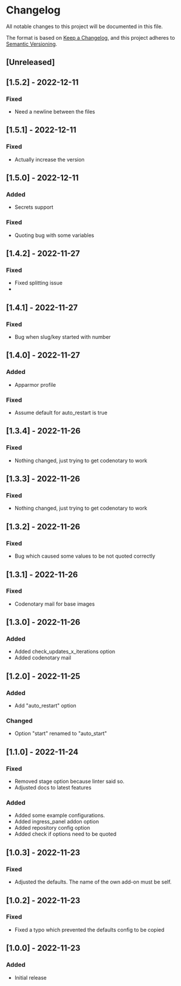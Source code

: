 # Changelog

All notable changes to this project will be documented in this file.

The format is based on [Keep a Changelog](https://keepachangelog.com/en/1.0.0/),
and this project adheres to [Semantic Versioning](https://semver.org/spec/v2.0.0.html).

## [Unreleased]

## [1.5.2] - 2022-12-11

### Fixed

- Need a newline between the files

## [1.5.1] - 2022-12-11

### Fixed

- Actually increase the version

## [1.5.0] - 2022-12-11

### Added

- Secrets support

### Fixed

- Quoting bug with some variables

## [1.4.2] - 2022-11-27

### Fixed

- Fixed splitting issue
-
## [1.4.1] - 2022-11-27

### Fixed

- Bug when slug/key started with number

## [1.4.0] - 2022-11-27

### Added

- Apparmor profile

### Fixed

- Assume default for auto_restart is true

## [1.3.4] - 2022-11-26

### Fixed

- Nothing changed, just trying to get codenotary to work

## [1.3.3] - 2022-11-26

### Fixed

- Nothing changed, just trying to get codenotary to work

## [1.3.2] - 2022-11-26

### Fixed

- Bug which caused some values to be not quoted correctly

## [1.3.1] - 2022-11-26

### Fixed

- Codenotary mail for base images

## [1.3.0] - 2022-11-26

### Added

- Added check_updates_x_iterations option
- Added codenotary mail

## [1.2.0] - 2022-11-25

### Added

- Add "auto_restart" option

### Changed

- Option "start" renamed to "auto_start"

## [1.1.0] - 2022-11-24

### Fixed

- Removed stage option because linter said so.
- Adjusted docs to latest features

### Added

- Added some example configurations.
- Added ingress_panel addon option
- Added repository config option
- Added check if options need to be quoted

## [1.0.3] - 2022-11-23

### Fixed

- Adjusted the defaults. The name of the own add-on must be self.

## [1.0.2] - 2022-11-23

### Fixed

- Fixed a typo which prevented the defaults config to be copied

## [1.0.0] - 2022-11-23

### Added

- Initial release

